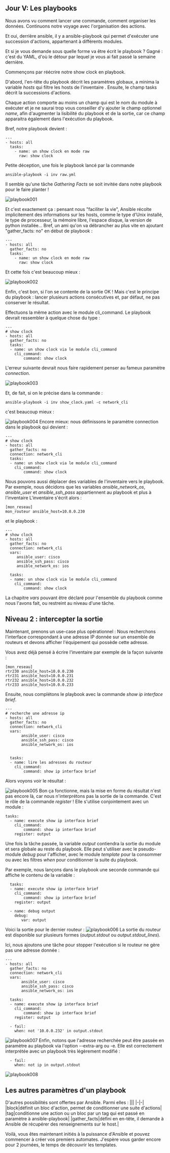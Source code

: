 ## Jour V: Les playbooks

Nous avons vu comment lancer une commande, comment organiser les données. Continuons notre voyage avec l'organisation des actions.

Et oui, derrière ansible, il y a ansible-playbook qui permet d'exécuter une succession d'actions, appartenant à différents modules.

Et si je vous demande sous quelle forme va être écrit le playbook ? Gagné : c'est du YAML, d'où le détour par lequel je vous ai fait passé la semaine dernière. 

Commençons par réécrire notre show clock en playbook.

D'abord, l'en-tête du playbook décrit les paramètres globaux, a minima la variable *hosts* qui filtre les hosts de l'inventaire . Ensuite, le champ tasks décrit la successions d'actions. 

Chaque action comporte au moins un champ qui est le nom du module à exécuter et je ne saurai trop vous conseiller d'y ajouter le champ optionnel *name*, afin d'augmenter la lisibilité du playbook et de la sortie, car ce champ apparaitra également dans l'exécution du playbook.

Bref, notre playbook devient :

    ---
    - hosts: all
      tasks:
        - name: un show clock en mode raw
          raw: show clock

Petite déception, une fois le playbook lancé par la commande

    ansible-playbook -i inv raw.yml

Il semble qu'une tâche *Gathering Facts* se soit invitée dans notre playbook pour le faire planter ! 

![playbook001](https://raw.githubusercontent.com/PJO2/Ansible-for-network-guys/master/images/playbook001.png) 

Et c'est exactement ça : pensant nous "faciliter la vie", Ansible récolte implicitement des informations sur les hosts, comme le type d'Unix installé, le type de processeur, la mémoire libre, l'espace disque, la version de python installée... 
Bref, un ami qu'on va débrancher au plus vite en ajoutant "gather_facts: no" en début de playbook :
    
    ---
    - hosts: all
      gather_facts: no
      tasks:
        - name: un show clock en mode raw
          raw: show clock

Et cette fois c'est beaucoup mieux :

![playbook002](https://raw.githubusercontent.com/PJO2/Ansible-for-network-guys/master/images/playbook002.png)

Enfin, c'est bon, si l'on se contente de la sortie  OK  ! 
Mais c'est le principe du playbook : lancer plusieurs actions consécutives et, par défaut, ne pas conserver le résultat.

Effectuons la même action avec le module cli_command. Le playbook devrait ressembler à quelque chose du type :

    ---
    # show clock
    - hosts: all
      gather_facts: no
      tasks:
      - name: un show clock via le module cli_command
        cli_command:
            command: show clock

L'erreur suivante devrait nous faire rapidement penser au fameux paramètre *connection*.

![playbook003](https://raw.githubusercontent.com/PJO2/Ansible-for-network-guys/master/images/playbook003.png)

Et, de fait, si on le précise dans la commande :

    ansible-playbook -i inv show_clock.yaml -c network_cli
c'est beaucoup mieux :

![playbook004](https://raw.githubusercontent.com/PJO2/Ansible-for-network-guys/master/images/playbook004.png)
Encore mieux: nous définissons le paramètre connection dans le playbook qui devient :

    ---
    # show clock
    - hosts: all
      gather_facts: no
      connection: network_cli
      tasks:
      - name: un show clock via le module cli_command
        cli_command:
            command: show clock

Nous pouvons aussi déplacer des variables de l'inventaire vers le playbook. Par exemple, nous 
décidons que les variables *ansible_network_os*, *ansible_user* et *ansible_ssh_pass* appartiennent au playbook et plus à l'inventaire 
L'inventaire s'écrit alors :

    [mon_reseau]
    mon_routeur ansible_host=10.0.0.230

et le playbook :

    ---
    # show clock
    - hosts: all
      gather_facts: no
      connection: network_cli
      vars:
         ansible_user: cisco
         ansible_ssh_pass: cisco
         ansible_network_os: ios
    
      tasks:
      - name: un show clock via le module cli_command
        cli_command:
            command: show clock

La chapitre *vars* pouvant être déclaré pour l'ensemble du playbook comme nous l'avons fait, ou restreint au niveau d'une tâche.


## Niveau 2 : intercepter la sortie

Maintenant, prenons un use-case plus opérationnel : Nous recherchons l'interface correspondant à une adresse IP donnée sur un ensemble de routeurs et devons afficher l'équipement qui possède cette adresse.

Vous avez déjà pensé à écrire l'inventaire par exemple de la façon suivante :

    [mon_reseau]
    rtr230 ansible_host=10.0.0.230
    rtr231 ansible_host=10.0.0.231
    rtr232 ansible_host=10.0.0.232
    rtr233 ansible_host=10.0.0.233

Ensuite, nous complétons le playbook avec la commande *show ip interface brief*.

    ---
    # recherche une adresse ip
    - hosts: all
      gather_facts: no
      connection: network_cli
      vars:
           ansible_user: cisco
           ansible_ssh_pass: cisco
           ansible_network_os: ios
    
    
      tasks:
      - name: lire les adresses du routeur
        cli_command:
            command: show ip interface brief


Alors voyons voir le résultat :

![playbook005](https://raw.githubusercontent.com/PJO2/Ansible-for-network-guys/master/images/playbook005.png)
Bon ça fonctionne, mais la mise en forme du résultat n'est pas encore là, car nous n'interprétons pas la sortie de la commande. C'est le rôle de la commande *register* !
Elle s'utilise conjointement avec un module :

    tasks:
      - name: execute show ip interface brief
        cli_command:
            command: show ip interface brief
        register: output


Une fois la tâche passée, la variable *output* contiendra la sortie du module et sera globale au reste du playbook.
Elle peut s'utiliser avec le pseudo-module *debug* pour l'afficher, avec le module *template* pour la consommer ou avec les filtres *when* pour conditionner la suite du playbook.

Par exemple, nous lançons dans le playbook une seconde commande qui affiche le contenu de la variable :

      tasks:
      - name: execute show ip interface brief
        cli_command:
            command: show ip interface brief
        register: output
    
      - name: debug output
        debug:
           var: output

Voici la sortie pour le dernier routeur :
![playbook006](https://raw.githubusercontent.com/PJO2/Ansible-for-network-guys/master/images/playbook006.png)
La sortie du routeur est disponible sur plusieurs formes (*output.stdout*  ou *output.stdout_lines*).

Ici, nous ajoutons une tâche pour stopper l'exécution si le routeur ne gère pas une adresse donnée :
    
    ---
    - hosts: all
      gather_facts: no
      connection: network_cli
      vars:
           ansible_user: cisco
           ansible_ssh_pass: cisco
           ansible_network_os: ios
    
      tasks:
      - name: execute show ip interface brief
        cli_command:
            command: show ip interface brief
        register: output
    
      - fail:
        when: not '10.0.0.232' in output.stdout

![playbook007](https://raw.githubusercontent.com/PJO2/Ansible-for-network-guys/master/images/playbook007.png)
Enfin, notons que l'adresse recherchée peut être passée en paramètre au playbook via l'option --extra-arg ou -e. Elle est correctement interprétée avec un playbook très légèrement modifié :

      - fail:
        when: not ip in output.stdout

![playbook008](https://raw.githubusercontent.com/PJO2/Ansible-for-network-guys/master/images/playbook008.png)


## Les autres paramètres d'un playbook  

D'autres possibilités sont offertes par Ansible. Parmi elles : 
|||
|-|-|
|block|définit un bloc d'action, permet de conditionner une suite d'actions|
|tag|conditionne une action ou un bloc par un tag qui est passé en paramètre à ansible-playbook|
|gather_facts|défini en en-tête, il demande à Ansible de récupérer des renseignements sur le host.|


Voilà, vous êtes maintenant  initiés à la puissance d'Ansible et pouvez commencer à créer vos premiers automates. J'espère vous garder encore pour 2 journées, le temps de découvrir les templates.




<!--stackedit_data:
eyJoaXN0b3J5IjpbMTcyNzg5ODY2MSwxNTE1MDM0OTYyLDI1MT
U1Njc5NCw4NDM5OTM3NjAsLTM0MTM0MjIxNSwxMzE3NzU5ODEw
LDE5MzQzMzUyMDYsLTI2MDA0MDUyMSwxNDc2ODA4MTU3LDEyMD
g4NDEwNCwtMTg2NDQ5MDc2LDc1MTE3NDY4MiwxNjUyNzMzMjMy
LC05NjA4MzEzM119
-->
